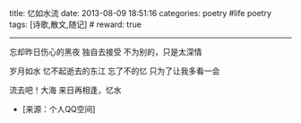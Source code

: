 title: 忆如水流
date: 2013-08-09 18:51:16
categories: poetry #life poetry
tags: [诗歌,散文,随记]  # <!--more-->
reward: true

---

忘却昨日伤心的黑夜
独自去接受
不为别的，只是太深情

<!--more-->

岁月如水
忆不起逝去的东江
忘了不的忆
只为了让我多看一会

流去吧！大海
来日再相逢，忆水

- [来源：个人QQ空间]
